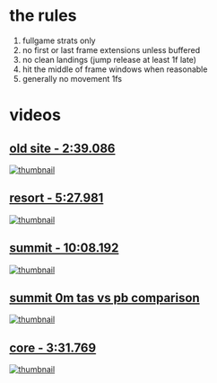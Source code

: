 # the rules

1. fullgame strats only
2. no first or last frame extensions unless buffered
3. no clean landings (jump release at least 1f late)
4. hit the middle of frame windows when reasonable
5. generally no movement 1fs


# videos

## [old site - 2:39.086](https://youtu.be/VaxlCmuh1mY)
[![thumbnail](https://i.ytimg.com/vi/VaxlCmuh1mY/maxresdefault.jpg?sqp=-oaymwEmCIAKENAF8quKqQMa8AEB-AH-CYAC0AWKAgwIABABGD0gYShlMA8=&rs=AOn4CLCHjK1eYjn-vJ7wZ_VuLYvQ7zsamg)](https://youtu.be/VaxlCmuh1mY)

## [resort - 5:27.981](https://youtu.be/ur0Il1Kt7Oc)
[![thumbnail](https://i.ytimg.com/vi/ur0Il1Kt7Oc/maxresdefault.jpg?sqp=-oaymwEmCIAKENAF8quKqQMa8AEB-AH-CYAC0AWKAgwIABABGHIgNCheMA8=&rs=AOn4CLAxBeUcdYV1Jv-MhPs5wwhzudgC5g)](https://youtu.be/ur0Il1Kt7Oc)

## [summit - 10:08.192](https://youtu.be/I9bJmhTI_Uk)
[![thumbnail](https://i.ytimg.com/vi/I9bJmhTI_Uk/maxresdefault.jpg)](https://youtu.be/I9bJmhTI_Uk)

## [summit 0m tas vs pb comparison](https://youtu.be/rQ54M1Sya0U)
[![thumbnail](https://i.ytimg.com/vi/rQ54M1Sya0U/maxresdefault.jpg)](https://youtu.be/rQ54M1Sya0U)

## [core - 3:31.769](https://www.youtube.com/watch?v=7Pi_doUY4hY)
[![thumbnail](https://i.ytimg.com/vi/7Pi_doUY4hY/maxresdefault.jpg)](https://www.youtube.com/watch?v=7Pi_doUY4hY)

